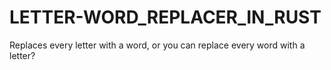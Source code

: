 # LETTER-WORD_REPLACER_IN_RUST
Replaces every letter with a word, or you can replace every word with a letter?
